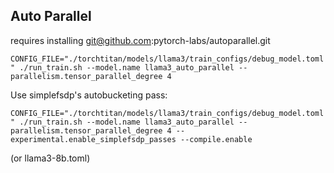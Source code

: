 ## Auto Parallel

requires installing git@github.com:pytorch-labs/autoparallel.git

`CONFIG_FILE="./torchtitan/models/llama3/train_configs/debug_model.toml" ./run_train.sh --model.name llama3_auto_parallel --parallelism.tensor_parallel_degree 4`

Use simplefsdp's autobucketing pass:

`CONFIG_FILE="./torchtitan/models/llama3/train_configs/debug_model.toml" ./run_train.sh --model.name llama3_auto_parallel --parallelism.tensor_parallel_degree 4 --experimental.enable_simplefsdp_passes --compile.enable`

(or llama3-8b.toml)

